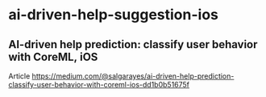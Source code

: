 # ai-driven-help-suggestion-ios
## AI-driven help prediction: classify user behavior with CoreML, iOS

Article https://medium.com/@salgarayes/ai-driven-help-prediction-classify-user-behavior-with-coreml-ios-dd1b0b51675f
